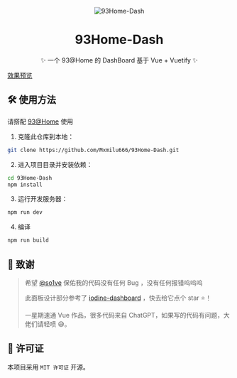 <div align="center">

![93Home-Dash](https://socialify.git.ci/Mxmilu666/93Home-Dash/image?description=1&font=Inter&forks=1&issues=1&language=1&name=1&owner=1&pattern=Plus&pulls=1&stargazers=1&theme=Auto)

# 93Home-Dash 
✨ 一个 93@Home 的 DashBoard 基于 Vue + Vuetify ✨
</div>

[效果预览](https://saltwood.top:9393/dashboard/)

## 🛠️ 使用方法

请搭配 [93@Home](https://github.com/SaltWood-Studio/Open93AtHome-V3) 使用

1. 克隆此仓库到本地：

```bash
git clone https://github.com/Mxmilu666/93Home-Dash.git
```

2. 进入项目目录并安装依赖：
```bash
cd 93Home-Dash
npm install
```

3. 运行开发服务器：
```bash
npm run dev
```

4. 编译
```bash
npm run build
```

## 🌟 致谢

> 希望 [@so1ve](https://github.com/so1ve) 保佑我的代码没有任何 Bug ，没有任何报错呜呜呜
>
>此面板设计部分参考了 [iodine-dashboard](https://github.com/ZeroNexis/iodine-dashboard) ，快去给它点个 star ⭐！
>
>一星期速通 Vue 作品，很多代码来自 ChatGPT，如果写的代码有问题，大佬们请轻喷 😅。

## 📄 许可证
本项目采用 ``MIT 许可证`` 开源。